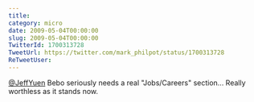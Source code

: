 ```yaml
---
title: 
category: micro
date: 2009-05-04T00:00:00
slug: 2009-05-04T00:00:00
TwitterId: 1700313728
TweetUrl: https://twitter.com/mark_philpot/status/1700313728
ReTweetUser: 
---
```


[@JeffYuen](https://twitter.com/JeffYuen) Bebo seriously needs a real "Jobs/Careers" section... Really worthless as it stands now.